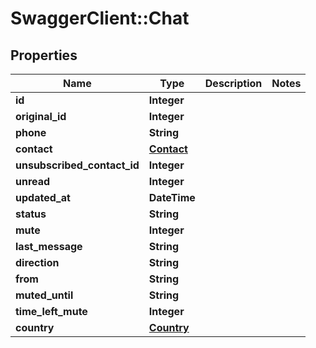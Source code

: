 # SwaggerClient::Chat

## Properties
Name | Type | Description | Notes
------------ | ------------- | ------------- | -------------
**id** | **Integer** |  | 
**original_id** | **Integer** |  | 
**phone** | **String** |  | 
**contact** | [**Contact**](Contact.md) |  | 
**unsubscribed_contact_id** | **Integer** |  | 
**unread** | **Integer** |  | 
**updated_at** | **DateTime** |  | 
**status** | **String** |  | 
**mute** | **Integer** |  | 
**last_message** | **String** |  | 
**direction** | **String** |  | 
**from** | **String** |  | 
**muted_until** | **String** |  | 
**time_left_mute** | **Integer** |  | 
**country** | [**Country**](Country.md) |  | 


